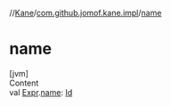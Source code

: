 //[Kane](../index.md)/[com.github.jomof.kane.impl](index.md)/[name](name.md)



# name  
[jvm]  
Content  
val [Expr](../com.github.jomof.kane/-expr/index.md).[name](name.md): [Id](index.md#%5Bcom.github.jomof.kane.impl%2FId%2F%2F%2FPointingToDeclaration%2F%5D%2FClasslikes%2F-458304138)  




